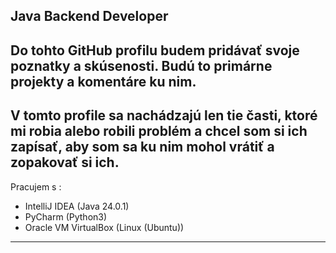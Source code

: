 Java Backend Developer
---
Do tohto GitHub profilu budem pridávať svoje poznatky a skúsenosti. Budú to primárne projekty a komentáre ku nim.
---
V tomto profile sa nachádzajú len tie časti, ktoré mi robia alebo robili problém a chcel som si ich zapísať, aby som sa ku nim mohol vrátiť a zopakovať si ich.
---
Pracujem s :

- IntelliJ IDEA (Java 24.0.1)
- PyCharm (Python3)
- Oracle VM VirtualBox (Linux (Ubuntu))
---

